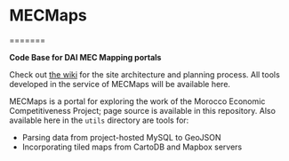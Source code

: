 # MECMaps
=======

**Code Base for DAI MEC Mapping portals**

Check out [the wiki](https://github.com/wboykinm/mecmaps/wiki) for the site architecture and planning process. All tools developed in the service of MECMaps will be available here. 

MECMaps is a portal for exploring the work of the Morocco Economic Competitiveness Project; page source is available in this repository. Also available here in the ```utils``` directory are tools for:
* Parsing data from project-hosted MySQL to GeoJSON
* Incorporating tiled maps from CartoDB and Mapbox servers
